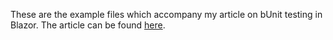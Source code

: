 These are the example files which accompany my article on bUnit testing in Blazor. The article can be found [here](https://thatstatsguy.github.io/blog/2023/Testing-Blazor-with-BUnit/).